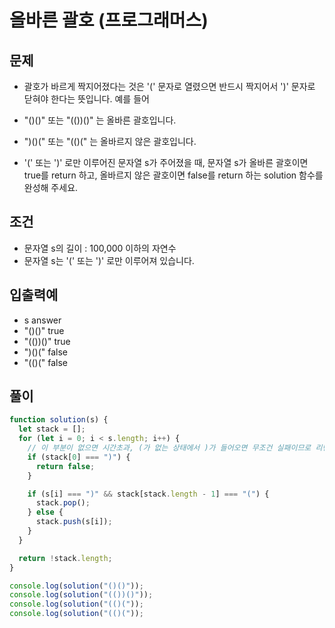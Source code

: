 # 올바른 괄호 (프로그래머스)

## 문제

- 괄호가 바르게 짝지어졌다는 것은 '(' 문자로 열렸으면 반드시 짝지어서 ')' 문자로 닫혀야 한다는 뜻입니다. 예를 들어

- "()()" 또는 "(())()" 는 올바른 괄호입니다.
- ")()(" 또는 "(()(" 는 올바르지 않은 괄호입니다.
- '(' 또는 ')' 로만 이루어진 문자열 s가 주어졌을 때, 문자열 s가 올바른 괄호이면 true를 return 하고, 올바르지 않은 괄호이면 false를 return 하는 solution 함수를 완성해 주세요.


## 조건

- 문자열 s의 길이 : 100,000 이하의 자연수
- 문자열 s는 '(' 또는 ')' 로만 이루어져 있습니다.

## 입출력예

- s	answer
- "()()"	true
- "(())()"	true
- ")()("	false
- "(()("	false

## 풀이

```js
function solution(s) {
  let stack = [];
  for (let i = 0; i < s.length; i++) {
    // 이 부분이 없으면 시간초과, (가 없는 상태에서 )가 들어오면 무조건 실패이므로 리턴
    if (stack[0] === ")") {
      return false;
    }

    if (s[i] === ")" && stack[stack.length - 1] === "(") {
      stack.pop();
    } else {
      stack.push(s[i]);
    }
  }

  return !stack.length;
}

console.log(solution("()()"));
console.log(solution("(())()"));
console.log(solution("(()("));
console.log(solution("(()("));
```